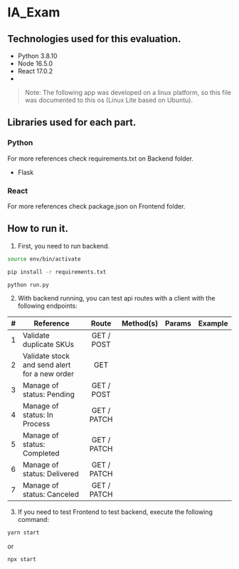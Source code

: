 # IA_Exam

## Technologies used for this evaluation.
- Python 3.8.10
- Node 16.5.0
- React 17.0.2
- 
> Note: The following app was developed on a linux platform, so this file was documented to this os (Linux Lite based on Ubuntu).

## Libraries used for each part.

### Python
For more references check requirements.txt on Backend folder.
- Flask 

### React
For more references check package.json on Frontend folder.

## How to run it.
1. First, you need to run backend.
```bash
source env/bin/activate

pip install -r requirements.txt

python run.py
```
2. With backend running, you can test api routes with a client with the following endpoints:

| # | Reference | Route | Method(s) | Params | Example |
|:-:|-----------|:-----:|:------:|:------:|:-------:|
| 1 |Validate duplicate SKUs|GET / POST||||
| 2 |Validate stock and send alert for a new order|GET||||
| 3 |Manage of status: Pending   |GET / POST ||||
| 4 |Manage of status: In Process|GET / PATCH||||
| 5 |Manage of status: Completed |GET / PATCH||||
| 6 |Manage of status: Delivered |GET / PATCH||||
| 7 |Manage of status: Canceled  |GET / PATCH||||


3. If you need to test Frontend to test backend, execute the following command:

```bash
yarn start
```
or
```bash
npx start
```
